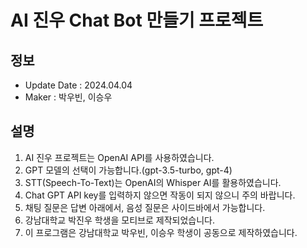 # AI 진우 Chat Bot 만들기 프로젝트

## 정보
- Update Date : 2024.04.04
- Maker : 박우빈, 이승우

## 설명
1. AI 진우 프로젝트는 OpenAI API를 사용하였습니다.
2. GPT 모델의 선택이 가능합니다.(gpt-3.5-turbo, gpt-4)
3. STT(Speech-To-Text)는 OpenAI의 Whisper AI를 활용하였습니다.
4. Chat GPT API key를 입력하지 않으면 작동이 되지 않으니 주의 바랍니다.
5. 채팅 질문은 답변 아래에서, 음성 질문은 사이드바에서 가능합니다.
6. 강남대학교 박진우 학생을 모티브로 제작되었습니다.
7. 이 프로그램은 강남대학교 박우빈, 이승우 학생이 공동으로 제작하였습니다.
